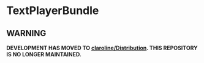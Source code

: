 # TextPlayerBundle

WARNING
-------

**DEVELOPMENT HAS MOVED TO [claroline/Distribution](http://github.com/claroline/Distribution). THIS REPOSITORY IS NO LONGER MAINTAINED.**
